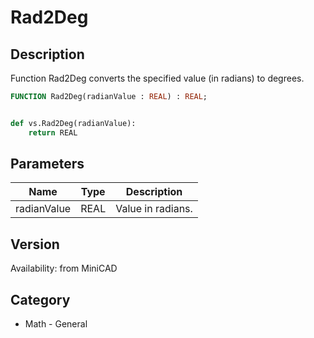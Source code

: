 # Rad2Deg

## Description
Function Rad2Deg converts the specified value (in radians) to degrees.

```pascal
FUNCTION Rad2Deg(radianValue : REAL) : REAL;
```

```python

def vs.Rad2Deg(radianValue):
    return REAL
```

## Parameters
|Name|Type|Description|
|---|---|---|
|radianValue|REAL|Value in radians.|

## Version
Availability: from MiniCAD
## Category
* Math - General

